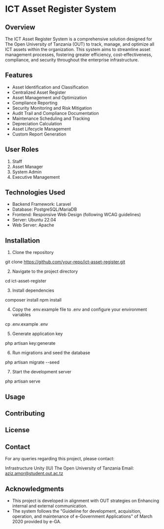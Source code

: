 # ICT Asset Register System

## Overview

The ICT Asset Register System is a comprehensive solution designed for The Open University of Tanzania (OUT) to track, manage, and optimize all ICT assets within the organization. This system aims to streamline asset management processes, fostering greater efficiency, cost-effectiveness, compliance, and security throughout the enterprise infrastructure.

## Features

- Asset Identification and Classification
- Centralized Asset Register
- Asset Management and Optimization
- Compliance Reporting
- Security Monitoring and Risk Mitigation
- Audit Trail and Compliance Documentation
- Maintenance Scheduling and Tracking
- Depreciation Calculation
- Asset Lifecycle Management
- Custom Report Generation

## User Roles

1. Staff
2. Asset Manager
3. System Admin
4. Executive Management

## Technologies Used

- Backend Framework: Laravel
- Database: PostgreSQL/MariaDB
- Frontend: Responsive Web Design (following WCAG guidelines)
- Server: Ubuntu 22.04
- Web Server: Apache

## Installation

1. Clone the repository

git clone https://github.com/your-repo/ict-asset-register.git

2. Navigate to the project directory

cd ict-asset-register

3. Install dependencies

composer install
npm install

4. Copy the .env.example file to .env and configure your environment variables

cp .env.example .env

5. Generate application key

php artisan key:generate

6. Run migrations and seed the database

php artisan migrate --seed

7. Start the development server

php artisan serve


## Usage



## Contributing

## License


## Contact

For any queries regarding this project, please contact:

Infrastructure Unity (IU)
The Open University of Tanzania
Email: aziz.amor@student.out.ac.tz

## Acknowledgments

- This project is developed in alignment with OUT strategies on Enhancing internal and external communication.
- The system follows the "Guideline for development, acquisition, operation, and maintenance of e-Government Applications" of March 2020 provided by e-GA.

